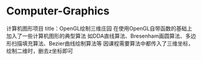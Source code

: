 # Computer-Graphics
计算机图形项目
title：OpenGL绘制三维庄园
在使用OpenGL自带函数的基础上加入了一些计算机图形的典型算法
如DDA直线算法、Bresenham画圆算法、多边形扫描填充算法、Bezier曲线绘制算法等
因课程需要算法中都传入了三维坐标，绘制二维时，删去z坐标即可
